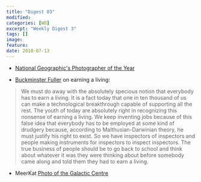 ```yaml
---
title: "Digest 03"
modified:
categories: [WD]
excerpt: "Weekly Digest 3"
tags: []
image:
feature:
date: 2018-07-13
---
```



* [National Geographic's Photographer of the Year](http://travel.nationalgeographic.com/photographer-of-the-year-2018/gallery/winners-all/1/)

* [Buckminster Fuller](https://kottke.org/18/07/this-nonsense-of-earning-a-living) on earning a living:

>We must do away with the absolutely specious notion that everybody has to earn a living. It is a fact today that one in ten thousand of us can make a technological breakthrough capable of supporting all the rest. The youth of today are absolutely right in recognizing this nonsense of earning a living. We keep inventing jobs because of this false idea that everybody has to be employed at some kind of drudgery because, according to Malthusian-Darwinian theory, he must justify his right to exist. So we have inspectors of inspectors and people making instruments for inspectors to inspect inspectors. The true business of people should be to go back to school and think about whatever it was they were thinking about before somebody came along and told them they had to earn a living.

* MeerKat [Photo of the Galactic Centre](http://www.ska.ac.za/media-releases/meerkat-radio-telescope-inaugurated-in-south-africa-reveals-clearest-view-yet-of-center-of-the-milky-way/)

 